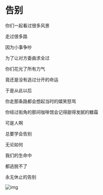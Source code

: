 # 告别

你们一起看过很多风景

走过很多路

因为小事争吵

为了让对方委曲求全过

你们花光了所有力气

竟还是没有逃过分开的命运

于是从此以后

你走那条路都会想起当时的嬉笑怒骂

你经过街角的那间咖啡馆会记得甜得发腻的糖霜

可是人啊

总要学会告别

无论如何

我们的生命中

都逃脱不了

永无休止的告别

![img](https://samzong.oss-cn-shenzhen.aliyuncs.com/blog/pk6qu.JPG)